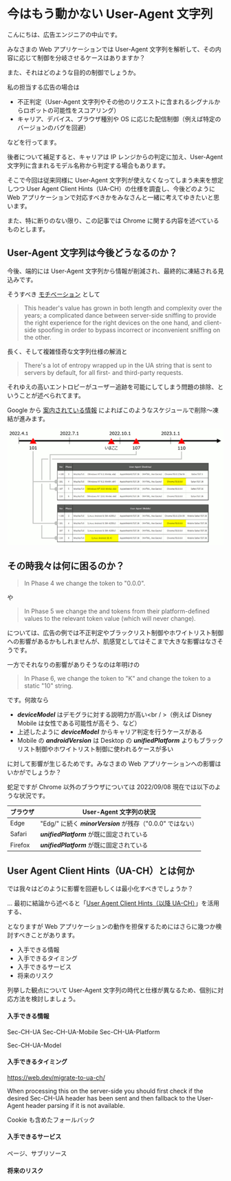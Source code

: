 # 今はもう動かない User-Agent 文字列

こんにちは、広告エンジニアの中山です。

みなさまの Web アプリケーションでは User-Agent 文字列を解析して、その内容に応じて制御を分岐させるケースはありますか？

また、それはどのような目的の制御でしょうか。

私の担当する広告の場合は

- 不正判定（User-Agent 文字列やその他のリクエストに含まれるシグナルからロボットの可能性をスコアリング）
- キャリア、デバイス、ブラウザ種別や OS に応じた配信制御（例えば特定のバージョンのバグを回避）

などを行ってます。

後者について補足すると、キャリアは IP レンジからの判定に加え、User-Agent 文字列に含まれるモデル名称から判定する場合もあります。

そこで今回は従来同様に User-Agent 文字列が使えなくなってしまう未来を想定しつつ User Agent Client Hints（UA-CH）の仕様を調査し、今後どのように Web アプリケーションで対応すべきかをみなさんと一緒に考えてゆきたいと思います。

また、特に断りのない限り、この記事では Chrome に関する内容を述べているものとします。

## User-Agent 文字列は今後どうなるのか？

今後、端的には User-Agent 文字列から情報が削減され、最終的に凍結される見込みです。

そうすべき [モチベーション](https://github.com/WICG/ua-client-hints) として

> This header's value has grown in both length and complexity over the years; a complicated dance between server-side sniffing to provide the right experience for the right devices on the one hand, and client-side spoofing in order to bypass incorrect or inconvenient sniffing on the other.

長く、そして複雑怪奇な文字列仕様の解消と

> There's a lot of entropy wrapped up in the UA string that is sent to servers by default, for all first- and third-party requests.

それゆえの高いエントロピーがユーザー追跡を可能にしてしまう問題の排除、ということが述べられてます。

Google から [案内されている情報](https://www.chromium.org/updates/ua-reduction/) によればこのようなスケジュールで削除～凍結が進みます。

<img src='https://raw.githubusercontent.com/nakayama-kazuki/202x/main/UA-CH/i04.png' />

## その時我々は何に困るのか？

> In Phase 4 we change the <minorVersion> token to "0.0.0".

や

> In Phase 5 we change the <platform> and <oscpu> tokens from their platform-defined values to the relevant <unifiedPlatform> token value (which will never change).

については、広告の例では不正判定やブラックリスト制御やホワイトリスト制御への影響があるかもしれませんが、肌感覚としてはそこまで大きな影響はなさそうです。

一方でそれなりの影響がありそうなのは年明けの

> In Phase 6, we change the <deviceModel> token to "K" and change the <androidVersion> token to a static "10" string.

です。何故なら

- ***deviceModel*** はデモグラに対する説明力が高い<br / >（例えば Disney Mobile は女性である可能性が高そう、など）
- 上述したように ***deviceModel*** からキャリア判定を行うケースがある
- Mobile の ***androidVersion*** は Desktop の ***unifiedPlatform*** よりもブラックリスト制御やホワイトリスト制御に使われるケースが多い

に対して影響が生じるためです。みなさまの Web アプリケーションへの影響はいかがでしょうか？

蛇足ですが Chrome 以外のブラウザについては 2022/09/08 現在では以下のような状況です。

| ブラウザ  | User-Agent 文字列の状況                                       |
| ---       | ---                                                           |
| Edge      | "Edg/" に続く ***minorVersion*** が残存（"0.0.0" ではない）   |
| Safari    | ***unifiedPlatform*** が既に固定されている                    |
| Firefox   | ***unifiedPlatform*** が既に固定されている                    |

## User Agent Client Hints（UA-CH）とは何か

では我々はどのように影響を回避もしくは最小化すべきでしょうか？

… 最初に結論から述べると「[User Agent Client Hints（以降 UA-CH）](https://github.com/WICG/ua-client-hints)」を活用する、

となりますが Web アプリケーションの動作を担保するためにはさらに幾つか検討すべきことがあります。

- 入手できる情報
- 入手できるタイミング
- 入手できるサービス
- 将来のリスク

列挙した観点について User-Agent 文字列の時代と仕様が異なるため、個別に対応方法を検討しましょう。

#### 入手できる情報

Sec-CH-UA
Sec-CH-UA-Mobile
Sec-CH-UA-Platform

Sec-CH-UA-Model


#### 入手できるタイミング

https://web.dev/migrate-to-ua-ch/

When processing this on the server-side you should first check if the desired Sec-CH-UA header has been sent and then fallback to the User-Agent header parsing if it is not available.

Cookie も含めたフォールバック

#### 入手できるサービス

ページ、サブリソース

#### 将来のリスク

